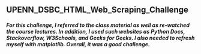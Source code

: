 ## UPENN_DSBC_HTML_Web_Scraping_Challenge

##### For this challenge, I referred to the class material as well as re-watched the course lectures. In addition, I used such websites as Python Docs, Stackoverflow, W3Schools, and Geeks for Geeks. I also needed to refresh myself with matplotlib. Overall, it was a good challenge.